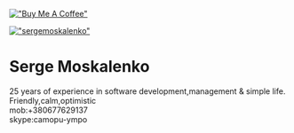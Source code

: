 [!["Buy Me A Coffee"](https://www.buymeacoffee.com/assets/img/custom_images/orange_img.png)](https://www.buymeacoffee.com/sergemoskalenko)

[!["sergemoskalenko"](https://avatars.githubusercontent.com/u/1941586?v=4)](https://github.com/sergemoskalenko) 

<h1>Serge Moskalenko</h1>

25 years of experience in software development,management & simple life. Friendly,calm,optimistic<br> mob:+380677629137<br> skype:camopu-ympo 


